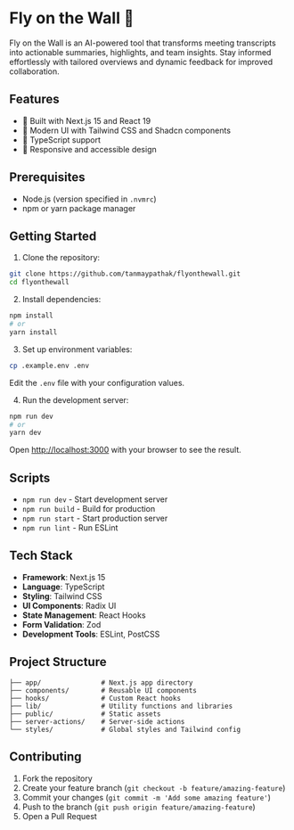 # Fly on the Wall 🎯

Fly on the Wall is an AI-powered tool that transforms meeting transcripts into actionable summaries, highlights, and team insights. Stay informed effortlessly with tailored overviews and dynamic feedback for improved collaboration.

## Features

- 🚀 Built with Next.js 15 and React 19
- 💅 Modern UI with Tailwind CSS and Shadcn components
- 📝 TypeScript support
- 🎨 Responsive and accessible design

## Prerequisites

- Node.js (version specified in `.nvmrc`)
- npm or yarn package manager

## Getting Started

1. Clone the repository:
```bash
git clone https://github.com/tanmaypathak/flyonthewall.git
cd flyonthewall
```

2. Install dependencies:
```bash
npm install
# or
yarn install
```

3. Set up environment variables:
```bash
cp .example.env .env
```
Edit the `.env` file with your configuration values.

4. Run the development server:
```bash
npm run dev
# or
yarn dev
```

Open [http://localhost:3000](http://localhost:3000) with your browser to see the result.

## Scripts

- `npm run dev` - Start development server
- `npm run build` - Build for production
- `npm run start` - Start production server
- `npm run lint` - Run ESLint

## Tech Stack

- **Framework**: Next.js 15
- **Language**: TypeScript
- **Styling**: Tailwind CSS
- **UI Components**: Radix UI
- **State Management**: React Hooks
- **Form Validation**: Zod
- **Development Tools**: ESLint, PostCSS

## Project Structure

```
├── app/               # Next.js app directory
├── components/        # Reusable UI components
├── hooks/             # Custom React hooks
├── lib/               # Utility functions and libraries
├── public/            # Static assets
├── server-actions/    # Server-side actions
└── styles/            # Global styles and Tailwind config
```

## Contributing

1. Fork the repository
2. Create your feature branch (`git checkout -b feature/amazing-feature`)
3. Commit your changes (`git commit -m 'Add some amazing feature'`)
4. Push to the branch (`git push origin feature/amazing-feature`)
5. Open a Pull Request
